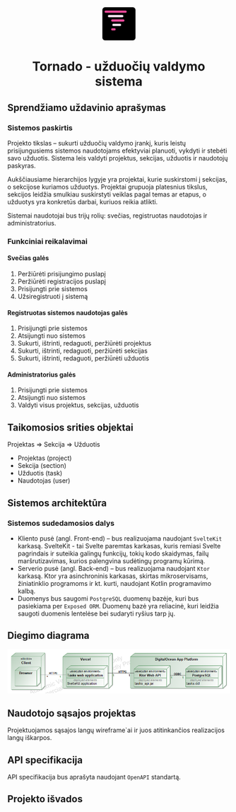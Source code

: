 <div align="center">
  <img src="./docs/assets/logo.svg" alt="Shortcuts logo" width="75">  
  
  <h1>Tornado - užduočių valdymo sistema</h1>
</div>

## Sprendžiamo uždavinio aprašymas

### Sistemos paskirtis

Projekto tikslas – sukurti užduočių valdymo įrankį, kuris leistų prisijungusiems sistemos naudotojams efektyviai
planuoti, vykdyti ir stebėti savo užduotis. Sistema leis valdyti projektus, sekcijas, užduotis ir naudotojų paskyras.

Aukščiausiame hierarchijos lygyje yra projektai, kurie suskirstomi į sekcijas, o sekcijose kuriamos užduotys. Projektai
grupuoja platesnius tikslus, sekcijos leidžia smulkiau suskirstyti veiklas pagal temas ar etapus, o užduotys yra
konkretūs darbai, kuriuos reikia atlikti.

Sistemai naudotojai bus trijų rolių: svečias, registruotas naudotojas ir administratorius.

### Funkciniai reikalavimai

#### Svečias galės

1. Peržiūrėti prisijungimo puslapį
2. Peržiūrėti registracijos puslapį
3. Prisijungti prie sistemos
4. Užsiregistruoti į sistemą

#### Registruotas sistemos naudotojas galės

1. Prisijungti prie sistemos
2. Atsijungti nuo sistemos
3. Sukurti, ištrinti, redaguoti, peržiūrėti projektus
4. Sukurti, ištrinti, redaguoti, peržiūrėti sekcijas
5. Sukurti, ištrinti, redaguoti, peržiūrėti užduotis

#### Administratorius galės

1. Prisijungti prie sistemos
2. Atsijungti nuo sistemos
3. Valdyti visus projektus, sekcijas, užduotis

## Taikomosios srities objektai

Projektas ⇒ Sekcija ⇒ Užduotis

- Projektas (project)
- Sekcija (section)
- Užduotis (task)
- Naudotojas (user)

## Sistemos architektūra

### Sistemos sudedamosios dalys

- Kliento pusė (angl. Front-end) – bus realizuojama naudojant `SvelteKit` karkasą. SvelteKit - tai Svelte paremtas
  karkasas, kuris remiasi Svelte pagrindais ir suteikia galingų funkcijų, tokių kodo skaidymas, failų maršrutizavimas, kurios palengvina sudėtingų programų kūrimą.
- Serverio pusė (angl. Back-end) – bus realizuojama naudojant `Ktor` karkasą. Ktor yra asinchroninis karkasas, skirtas
  mikroservisams, žiniatinklio programoms ir kt. kurti, naudojant Kotlin programavimo kalbą.
- Duomenys bus saugomi `PostgreSQL` duomenų bazėje, kuri bus pasiekiama per `Exposed ORM`. Duomenų bazė yra reliacinė,
  kuri leidžia saugoti duomenis lentelėse bei sudaryti ryšius tarp jų.

## Diegimo diagrama

![alt text](./docs/assets/deployment_diagram.png)

## Naudotojo sąsajos projektas

Projektuojamos sąsajos langų wireframe`ai ir juos atitinkančios realizacijos langų iškarpos.

## API specifikacija

API specifikacija bus aprašyta naudojant `OpenAPI` standartą.

## Projekto išvados
